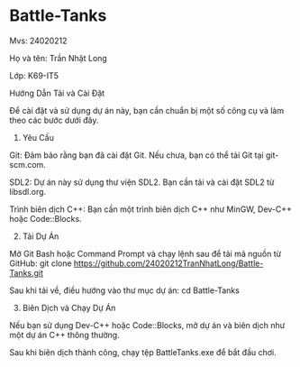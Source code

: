﻿# Battle-Tanks
 
Mvs: 24020212

Họ và tên: Trần Nhật Long

Lớp: K69-IT5

Hướng Dẫn Tải và Cài Đặt

Để cài đặt và sử dụng dự án này, bạn cần chuẩn bị một số công cụ và làm theo các bước dưới đây.

1. Yêu Cầu

Git: Đảm bảo rằng bạn đã cài đặt Git. Nếu chưa, bạn có thể tải Git tại git-scm.com.

SDL2: Dự án này sử dụng thư viện SDL2. Bạn cần tải và cài đặt SDL2 từ libsdl.org.

Trình biên dịch C++: Bạn cần một trình biên dịch C++ như MinGW, Dev-C++ hoặc Code::Blocks.

2. Tải Dự Án
   
Mở Git Bash hoặc Command Prompt và chạy lệnh sau để tải mã nguồn từ GitHub: git clone https://github.com/24020212TranNhatLong/Battle-Tanks.git

Sau khi tải về, điều hướng vào thư mục dự án: cd Battle-Tanks

3. Biên Dịch và Chạy Dự Án
   
Nếu bạn sử dụng Dev-C++ hoặc Code::Blocks, mở dự án và biên dịch như một dự án C++ thông thường.

Sau khi biên dịch thành công, chạy tệp BattleTanks.exe để bắt đầu chơi.
